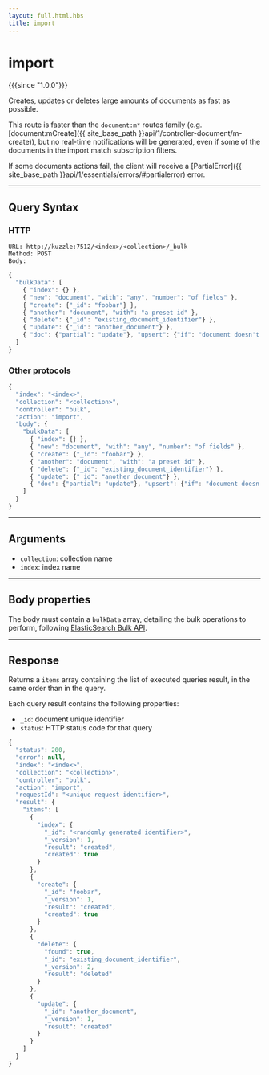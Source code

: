 ```yaml
---
layout: full.html.hbs
title: import
---
```


# import

{{{since "1.0.0"}}}

Creates, updates or deletes large amounts of documents as fast as possible.

This route is faster than the `document:m*` routes family (e.g. [document:mCreate]({{ site_base_path }}api/1/controller-document/m-create)), but no real-time notifications will be generated, even if some of the documents in the import match subscription filters.

If some documents actions fail, the client will receive a [PartialError]({{ site_base_path }}api/1/essentials/errors/#partialerror) error.

---

## Query Syntax

### HTTP

```http
URL: http://kuzzle:7512/<index>/<collection>/_bulk
Method: POST  
Body:
```

```js
{
  "bulkData": [
    { "index": {} },
    { "new": "document", "with": "any", "number": "of fields" },
    { "create": {"_id": "foobar"} },
    { "another": "document", "with": "a preset id" },
    { "delete": {"_id": "existing_document_identifier"} },
    { "update": {"_id": "another_document"} },
    { "doc": {"partial": "update"}, "upsert": {"if": "document doesn't exist"} }
  ]
}
```

### Other protocols

```js
{
  "index": "<index>",
  "collection": "<collection>",
  "controller": "bulk",
  "action": "import",
  "body": {
    "bulkData": [
      { "index": {} },
      { "new": "document", "with": "any", "number": "of fields" },
      { "create": {"_id": "foobar"} },
      { "another": "document", "with": "a preset id" },
      { "delete": {"_id": "existing_document_identifier"} },
      { "update": {"_id": "another_document"} },
      { "doc": {"partial": "update"}, "upsert": {"if": "document doesn't exist"} }
    ]
  }
}
```

---

## Arguments

* `collection`: collection name
* `index`: index name

---

## Body properties

The body must contain a `bulkData` array, detailing the bulk operations to perform, following [ElasticSearch Bulk API](https://www.elastic.co/guide/en/elasticsearch/reference/5.6/docs-bulk.html).

---

## Response

Returns a `items` array containing the list of executed queries result, in the same order than in the query.

Each query result contains the following properties:

* `_id`: document unique identifier
* `status`: HTTP status code for that query

```javascript
{
  "status": 200,
  "error": null,
  "index": "<index>",
  "collection": "<collection>",
  "controller": "bulk",
  "action": "import",
  "requestId": "<unique request identifier>",
  "result": {
    "items": [
      {
        "index": {
          "_id": "<randomly generated identifier>",
          "_version": 1,
          "result": "created",
          "created": true
        }
      },
      {
        "create": {
          "_id": "foobar",
          "_version": 1,
          "result": "created",
          "created": true
        }
      },
      {
        "delete": {
          "found": true,
          "_id": "existing_document_identifier",
          "_version": 2,
          "result": "deleted"
        }
      },
      {
        "update": {
          "_id": "another_document",
          "_version": 1,
          "result": "created"
        }
      }
    ]
  }
}
```
